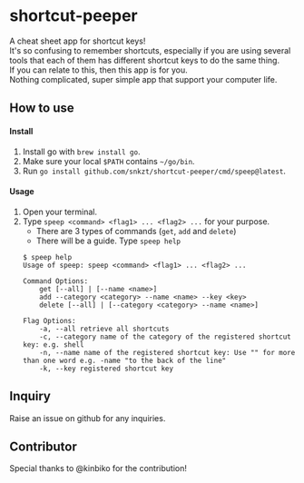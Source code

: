 # shortcut-peeper
A cheat sheet app for shortcut keys!  
It's so confusing to remember shortcuts, especially if you are using several tools that each of them has different shortcut keys to do the same thing.  
If you can relate to this, then this app is for you.  
Nothing complicated, super simple app that support your computer life. 

## How to use
#### Install
1. Install go with `brew install go`.
2. Make sure your local `$PATH` contains `~/go/bin`.
3. Run `go install github.com/snkzt/shortcut-peeper/cmd/speep@latest`.
 

#### Usage
1. Open your terminal.
2. Type `speep <command> <flag1> ... <flag2> ...` for your purpose.
    - There are 3 types of commands (`get`, `add` and `delete`)
    - There will be a guide. Type ```speep help```
    ```
   $ speep help
    Usage of speep: speep <command> <flag1> ... <flag2> ...

    Command Options:
		get [--all] | [--name <name>]
		add --category <category> --name <name> --key <key>
		delete [--all] | [--category <category> --name <name>]

	Flag Options:
		-a, --all retrieve all shortcuts
		-c, --category name of the category of the registered shortcut key: e.g. shell
		-n, --name name of the registered shortcut key: Use "" for more than one word e.g. -name "to the back of the line"
		-k, --key registered shortcut key
    ```

## Inquiry
Raise an issue on github for any inquiries.

## Contributor
Special thanks to @kinbiko for the contribution!
